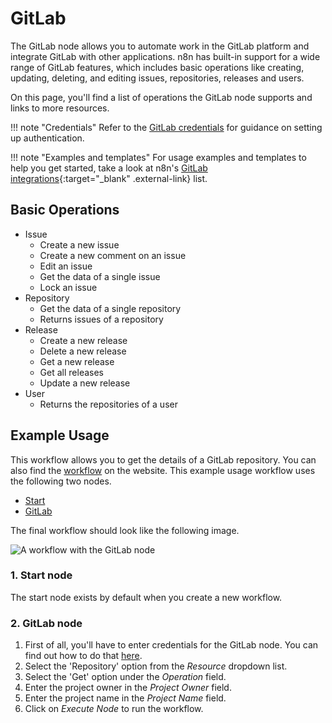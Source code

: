 # GitLab

The GitLab node allows you to automate work in the GitLab platform and integrate GitLab with other applications. n8n has built-in support for a wide range of GitLab features, which includes basic operations like creating, updating, deleting, and editing issues, repositories, releases and users. 

On this page, you'll find a list of operations the GitLab node supports and links to more resources.

!!! note "Credentials"
    Refer to the [GitLab credentials](https://docs.n8n.io/integrations/builtin/credentials/gitlab/) for guidance on setting up authentication. 

!!! note "Examples and templates"
    For usage examples and templates to help you get started, take a look at n8n's [GitLab integrations](https://n8n.io/integrations/gitlab/){:target="_blank" .external-link} list.


## Basic Operations

* Issue
    * Create a new issue
    * Create a new comment on an issue
    * Edit an issue
    * Get the data of a single issue
    * Lock an issue
* Repository
    * Get the data of a single repository
    * Returns issues of a repository
* Release
    * Create a new release
    * Delete a new release
    * Get a new release
    * Get all releases
    * Update a new release
* User
    * Returns the repositories of a user

## Example Usage

This workflow allows you to get the details of a GitLab repository. You can also find the [workflow](https://n8n.io/workflows/465) on the website. This example usage workflow uses the following two nodes.
- [Start](/integrations/builtin/core-nodes/n8n-nodes-base.start/)
- [GitLab]()

The final workflow should look like the following image.

![A workflow with the GitLab node](/_images/integrations/builtin/app-nodes/gitlab/workflow.png)

### 1. Start node

The start node exists by default when you create a new workflow.

### 2. GitLab node

1. First of all, you'll have to enter credentials for the GitLab node. You can find out how to do that [here](/integrations/builtin/credentials/gitlab/).
2. Select the 'Repository' option from the *Resource* dropdown list.
3. Select the 'Get' option under the *Operation* field.
4. Enter the project owner in the *Project Owner* field.
5. Enter the project name in the *Project Name* field.
6. Click on *Execute Node* to run the workflow.
